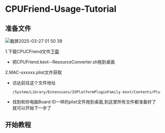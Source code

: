 # CPUFriend-Usage-Tutorial
## 准备文件
![截屏2025-03-27 01 50 39](https://github.com/user-attachments/assets/8acff8ca-8129-4f32-ae29-0d68a3600c28)

1.下载CPUCFriend文件[下载](https://github.com/acidanthera/CPUFriend)
- 把CPUFriend.kext--ResourceConverter.sh拖到桌面

2.MAC-xxxxxx.plist文件获取
- 访达前往这个文件地址

  ```
  /System/Library/Extensions/IOPlatformPluginFamily.kext/Contents/PlugIns/X86PlatformPlugin.kext/Contents/Resources/
  ```
- 找到和你电脑Board ID一样的plist文件拖到桌面,到这里所有文件都准备好了就可以开始下一步了

## 开始教程

